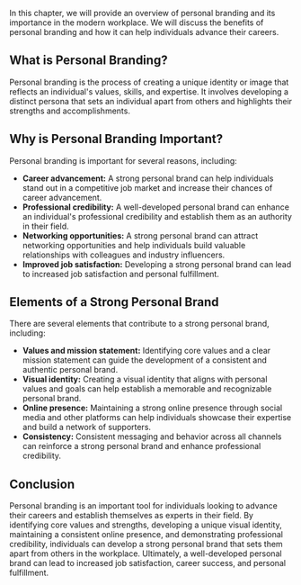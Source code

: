 
In this chapter, we will provide an overview of personal branding and its importance in the modern workplace. We will discuss the benefits of personal branding and how it can help individuals advance their careers.

What is Personal Branding?
--------------------------

Personal branding is the process of creating a unique identity or image that reflects an individual's values, skills, and expertise. It involves developing a distinct persona that sets an individual apart from others and highlights their strengths and accomplishments.

Why is Personal Branding Important?
-----------------------------------

Personal branding is important for several reasons, including:

* **Career advancement:** A strong personal brand can help individuals stand out in a competitive job market and increase their chances of career advancement.
* **Professional credibility:** A well-developed personal brand can enhance an individual's professional credibility and establish them as an authority in their field.
* **Networking opportunities:** A strong personal brand can attract networking opportunities and help individuals build valuable relationships with colleagues and industry influencers.
* **Improved job satisfaction:** Developing a strong personal brand can lead to increased job satisfaction and personal fulfillment.

Elements of a Strong Personal Brand
-----------------------------------

There are several elements that contribute to a strong personal brand, including:

* **Values and mission statement:** Identifying core values and a clear mission statement can guide the development of a consistent and authentic personal brand.
* **Visual identity:** Creating a visual identity that aligns with personal values and goals can help establish a memorable and recognizable personal brand.
* **Online presence:** Maintaining a strong online presence through social media and other platforms can help individuals showcase their expertise and build a network of supporters.
* **Consistency:** Consistent messaging and behavior across all channels can reinforce a strong personal brand and enhance professional credibility.

Conclusion
----------

Personal branding is an important tool for individuals looking to advance their careers and establish themselves as experts in their field. By identifying core values and strengths, developing a unique visual identity, maintaining a consistent online presence, and demonstrating professional credibility, individuals can develop a strong personal brand that sets them apart from others in the workplace. Ultimately, a well-developed personal brand can lead to increased job satisfaction, career success, and personal fulfillment.
